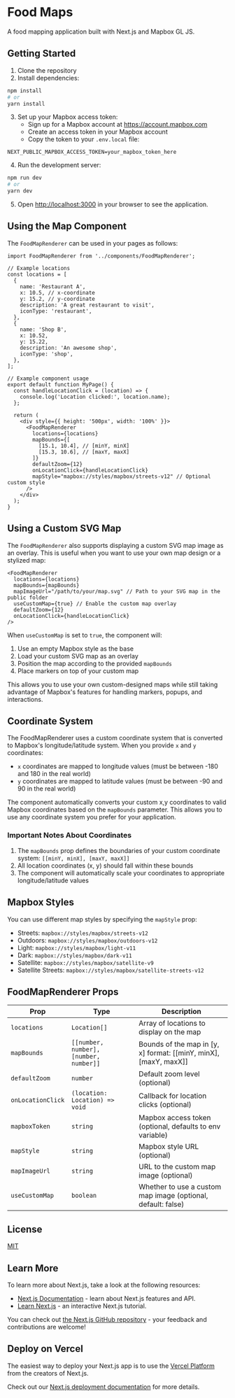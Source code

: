 # Food Maps

A food mapping application built with Next.js and Mapbox GL JS.

## Getting Started

1. Clone the repository
2. Install dependencies:

```bash
npm install
# or
yarn install
```

3. Set up your Mapbox access token:
   - Sign up for a Mapbox account at https://account.mapbox.com
   - Create an access token in your Mapbox account
   - Copy the token to your `.env.local` file:

```
NEXT_PUBLIC_MAPBOX_ACCESS_TOKEN=your_mapbox_token_here
```

4. Run the development server:

```bash
npm run dev
# or
yarn dev
```

5. Open [http://localhost:3000](http://localhost:3000) in your browser to see the application.

## Using the Map Component

The `FoodMapRenderer` can be used in your pages as follows:

```tsx
import FoodMapRenderer from '../components/FoodMapRenderer';

// Example locations
const locations = [
  {
    name: 'Restaurant A',
    x: 10.5, // x-coordinate
    y: 15.2, // y-coordinate
    description: 'A great restaurant to visit',
    iconType: 'restaurant',
  },
  {
    name: 'Shop B',
    x: 10.52,
    y: 15.22,
    description: 'An awesome shop',
    iconType: 'shop',
  },
];

// Example component usage
export default function MyPage() {
  const handleLocationClick = (location) => {
    console.log('Location clicked:', location.name);
  };

  return (
    <div style={{ height: '500px', width: '100%' }}>
      <FoodMapRenderer
        locations={locations}
        mapBounds={[
          [15.1, 10.4], // [minY, minX]
          [15.3, 10.6], // [maxY, maxX]
        ]}
        defaultZoom={12}
        onLocationClick={handleLocationClick}
        mapStyle="mapbox://styles/mapbox/streets-v12" // Optional custom style
      />
    </div>
  );
}
```

## Using a Custom SVG Map

The `FoodMapRenderer` also supports displaying a custom SVG map image as an overlay. This is useful when you want to use your own map design or a stylized map:

```tsx
<FoodMapRenderer
  locations={locations}
  mapBounds={mapBounds}
  mapImageUrl="/path/to/your/map.svg" // Path to your SVG map in the public folder
  useCustomMap={true} // Enable the custom map overlay
  defaultZoom={12}
  onLocationClick={handleLocationClick}
/>
```

When `useCustomMap` is set to `true`, the component will:

1. Use an empty Mapbox style as the base
2. Load your custom SVG map as an overlay
3. Position the map according to the provided `mapBounds`
4. Place markers on top of your custom map

This allows you to use your own custom-designed maps while still taking advantage of Mapbox's features for handling markers, popups, and interactions.

## Coordinate System

The FoodMapRenderer uses a custom coordinate system that is converted to Mapbox's longitude/latitude system. When you provide `x` and `y` coordinates:

- `x` coordinates are mapped to longitude values (must be between -180 and 180 in the real world)
- `y` coordinates are mapped to latitude values (must be between -90 and 90 in the real world)

The component automatically converts your custom x,y coordinates to valid Mapbox coordinates based on the `mapBounds` parameter. This allows you to use any coordinate system you prefer for your application.

### Important Notes About Coordinates

1. The `mapBounds` prop defines the boundaries of your custom coordinate system: `[[minY, minX], [maxY, maxX]]`
2. All location coordinates (x, y) should fall within these bounds
3. The component will automatically scale your coordinates to appropriate longitude/latitude values

## Mapbox Styles

You can use different map styles by specifying the `mapStyle` prop:

- Streets: `mapbox://styles/mapbox/streets-v12`
- Outdoors: `mapbox://styles/mapbox/outdoors-v12`
- Light: `mapbox://styles/mapbox/light-v11`
- Dark: `mapbox://styles/mapbox/dark-v11`
- Satellite: `mapbox://styles/mapbox/satellite-v9`
- Satellite Streets: `mapbox://styles/mapbox/satellite-streets-v12`

## FoodMapRenderer Props

| Prop              | Type                                   | Description                                                      |
| ----------------- | -------------------------------------- | ---------------------------------------------------------------- |
| `locations`       | `Location[]`                           | Array of locations to display on the map                         |
| `mapBounds`       | `[[number, number], [number, number]]` | Bounds of the map in [y, x] format: [[minY, minX], [maxY, maxX]] |
| `defaultZoom`     | `number`                               | Default zoom level (optional)                                    |
| `onLocationClick` | `(location: Location) => void`         | Callback for location clicks (optional)                          |
| `mapboxToken`     | `string`                               | Mapbox access token (optional, defaults to env variable)         |
| `mapStyle`        | `string`                               | Mapbox style URL (optional)                                      |
| `mapImageUrl`     | `string`                               | URL to the custom map image (optional)                           |
| `useCustomMap`    | `boolean`                              | Whether to use a custom map image (optional, default: false)     |

## License

[MIT](LICENSE)

## Learn More

To learn more about Next.js, take a look at the following resources:

- [Next.js Documentation](https://nextjs.org/docs) - learn about Next.js features and API.
- [Learn Next.js](https://nextjs.org/learn) - an interactive Next.js tutorial.

You can check out [the Next.js GitHub repository](https://github.com/vercel/next.js) - your feedback and contributions are welcome!

## Deploy on Vercel

The easiest way to deploy your Next.js app is to use the [Vercel Platform](https://vercel.com/new?utm_medium=default-template&filter=next.js&utm_source=create-next-app&utm_campaign=create-next-app-readme) from the creators of Next.js.

Check out our [Next.js deployment documentation](https://nextjs.org/docs/app/building-your-application/deploying) for more details.
